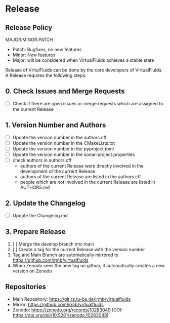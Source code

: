 <!-- SPDX-License-Identifier: GPL-3.0-or-later -->
<!-- SPDX-FileCopyrightText: Copyright © VirtualFluids Project contributors, see AUTHORS.md in root folder -->

# Release

## Release Policy

MAJOR.MINOR.PATCH
- Patch: Bugfixes, no new features
- Minor: New features
- Major: will be considered when VirtualFluids achieves a stable state


Release of VirtulFluids can be done by the core developers of VirtualFluids. A Release requires the following steps:

## 0. Check Issues and Merge Requests

- [ ] Check if there are open issues or merge requests which are assigned to the current Release

## 1. Version Number and Authors

- [ ] Update the version number in the authors.cff
- [ ] Update the version number in the CMakeLists.txt
- [ ] Update the version number in the pyproject.toml
- [ ] Update the version number in the sonar-project.properties
- [ ] check authors in authors.cff
    - authors of the current Release were directly involved in the development of the current Release
    - authors of the current Release are listed in the authors.cff
    - people  which are not involved in the current Release are listed in AUTHORS.md

## 2. Update the Changelog

- [ ] Update the Changelog.md

## 3. Prepare Release

1. [ ] Merge the develop branch into main
2. [ ] Create a tag for the current Release with the version number
3. Tag and Main Branch are automatically mirrored to https://github.com/irmb/virtualfluids
4. When Zenodo sees the new tag on github, it automatically creates a new version on Zenodo 

## Repositories

- Main Repository: https://git.rz.tu-bs.de/irmb/virtualfluids
- Mirror: https://github.com/irmb/virtualfluids
- Zenodo: https://zenodo.org/records/10283049 (DOI: https://doi.org/doi/10.5281/zenodo.10283048)
